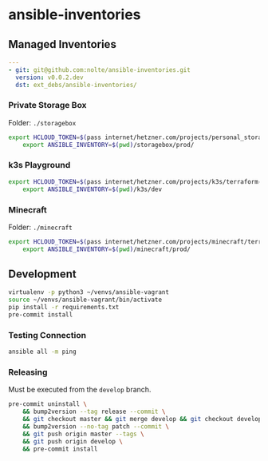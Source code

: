 # ansible-inventories

## Managed Inventories

```yaml
---
- git: git@github.com:nolte/ansible-inventories.git
  version: v0.0.2.dev
  dst: ext_debs/ansible-inventories/
```

### Private Storage Box

Folder: ``./storagebox``

```bash
export HCLOUD_TOKEN=$(pass internet/hetzner.com/projects/personal_storage/token) && \
    export ANSIBLE_INVENTORY=$(pwd)/storagebox/prod/
```

### k3s Playground

```bash
export HCLOUD_TOKEN=$(pass internet/hetzner.com/projects/k3s/terraform-token) && \
    export ANSIBLE_INVENTORY=$(pwd)/k3s/dev
```

### Minecraft

Folder: ``./minecraft``

```bash
export HCLOUD_TOKEN=$(pass internet/hetzner.com/projects/minecraft/terraform-token) && \
    export ANSIBLE_INVENTORY=$(pwd)/minecraft/prod/
```

## Development

```bash
virtualenv -p python3 ~/venvs/ansible-vagrant
source ~/venvs/ansible-vagrant/bin/activate
pip install -r requirements.txt
pre-commit install
```

### Testing Connection 

```bash
ansible all -m ping
```

### Releasing

Must be executed from the ``develop`` branch.

```bash
pre-commit uninstall \
    && bump2version --tag release --commit \
    && git checkout master && git merge develop && git checkout develop \
    && bump2version --no-tag patch --commit \
    && git push origin master --tags \
    && git push origin develop \
    && pre-commit install
```
